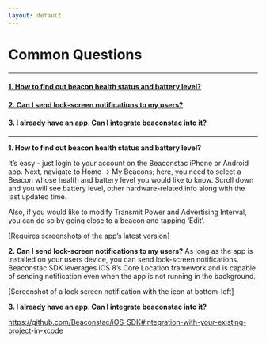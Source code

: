 ```yaml
---
layout: default
---
```


# Common Questions

---

#### [1. How to find out beacon health status and battery level?](#1)

#### [2. Can I send lock-screen notifications to my users?](#2)

#### [3. I already have an app. Can I integrate beaconstac into it?](#3)

---

**<a name="1"></a>1. How to find out beacon health status and battery level?**

It’s easy - just login to your account on the Beaconstac iPhone or Android app. Next, navigate to Home -> My Beacons; here, you need to select a Beacon whose health and battery level you would like to know. Scroll down and you will see battery level, other hardware-related info along with the last updated time.

Also, if you would like to modify Transmit Power and Advertising Interval, you can do so by going close to a beacon and tapping ‘Edit’.

[Requires screenshots of the app’s latest version]

**<a name="2"></a>2. Can I send lock-screen notifications to my users?**
As long as the app is installed on your users device, you can send lock-screen notifications. Beaconstac SDK leverages iOS 8’s Core Location framework and is capable of sending notification even when the app is not running in the background.

[Screenshot of a lock screen notification with the icon at bottom-left]

**<a name="3"></a>3. I already have an app. Can I integrate beaconstac into it?**

<https://github.com/Beaconstac/iOS-SDK#integration-with-your-existing-project-in-xcode>
